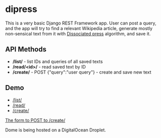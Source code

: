 # dipress

This is a very basic Django REST Framework app. User can post a query, and the app will try to find a relevant Wikipedia article, generate mostly non-sensical text from it with [Dissociated press](https://en.wikipedia.org/wiki/Dissociated_press) algorithm, and save it.

## API Methods

* **/list/** - list IDs and queries of all saved texts
* **/read/\<id\>/** - read saved text by ID
* **/create/** - POST {"query":"user query"} - create and save new text

## Demo

* [/list/](https://dipress.os32.com/list/?format=json)
* [/read/](https://dipress.os32.com/read/9/?format=json)
* [/create/](https://dipress.os32.com/create/)

[The form to POST to /create/](https://dipress.os32.com/)

Dome is being hosted on a DigitalOcean Droplet.
